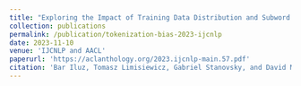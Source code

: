 ```yaml
---
title: "Exploring the Impact of Training Data Distribution and Subword Tokenization on Gender Bias in Machine Translation"
collection: publications
permalink: /publication/tokenization-bias-2023-ijcnlp
date: 2023-11-10
venue: 'IJCNLP and AACL'
paperurl: 'https://aclanthology.org/2023.ijcnlp-main.57.pdf'
citation: 'Bar Iluz, Tomasz Limisiewicz, Gabriel Stanovsky, and David Mareček (2023). &quot;Exploring the Impact of Training Data Distribution and Subword Tokenization on Gender Bias in Machine Translation&quot; <i>IJCNLP and AACL 2023</i>.'
---
```

